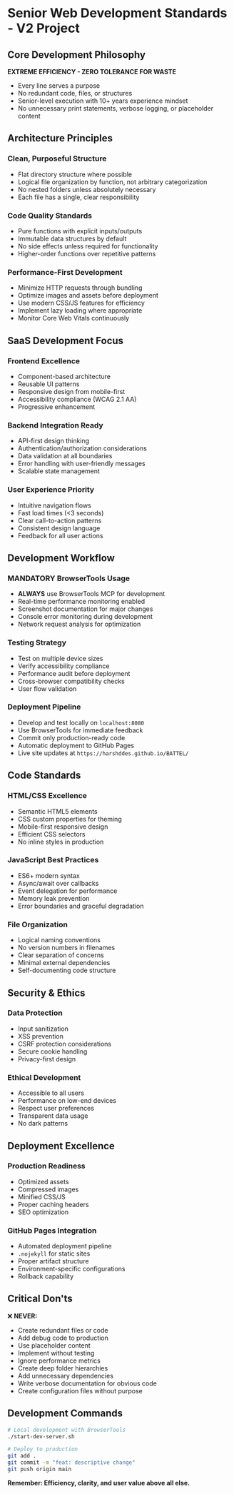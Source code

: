 # Senior Web Development Standards - V2 Project

## Core Development Philosophy

**EXTREME EFFICIENCY - ZERO TOLERANCE FOR WASTE**
- Every line serves a purpose
- No redundant code, files, or structures
- Senior-level execution with 10+ years experience mindset
- No unnecessary print statements, verbose logging, or placeholder content

## Architecture Principles

### Clean, Purposeful Structure
- Flat directory structure where possible
- Logical file organization by function, not arbitrary categorization
- No nested folders unless absolutely necessary
- Each file has a single, clear responsibility

### Code Quality Standards
- Pure functions with explicit inputs/outputs
- Immutable data structures by default
- No side effects unless required for functionality
- Higher-order functions over repetitive patterns

### Performance-First Development
- Minimize HTTP requests through bundling
- Optimize images and assets before deployment
- Use modern CSS/JS features for efficiency
- Implement lazy loading where appropriate
- Monitor Core Web Vitals continuously

## SaaS Development Focus

### Frontend Excellence
- Component-based architecture
- Reusable UI patterns
- Responsive design from mobile-first
- Accessibility compliance (WCAG 2.1 AA)
- Progressive enhancement

### Backend Integration Ready
- API-first design thinking
- Authentication/authorization considerations
- Data validation at all boundaries
- Error handling with user-friendly messages
- Scalable state management

### User Experience Priority
- Intuitive navigation flows
- Fast load times (<3 seconds)
- Clear call-to-action patterns
- Consistent design language
- Feedback for all user actions

## Development Workflow

### MANDATORY BrowserTools Usage
- **ALWAYS** use BrowserTools MCP for development
- Real-time performance monitoring enabled
- Screenshot documentation for major changes
- Console error monitoring during development
- Network request analysis for optimization

### Testing Strategy
- Test on multiple device sizes
- Verify accessibility compliance
- Performance audit before deployment
- Cross-browser compatibility checks
- User flow validation

### Deployment Pipeline
- Develop and test locally on `localhost:8080`
- Use BrowserTools for immediate feedback
- Commit only production-ready code
- Automatic deployment to GitHub Pages
- Live site updates at `https://harshddes.github.io/BATTEL/`

## Code Standards

### HTML/CSS Excellence
- Semantic HTML5 elements
- CSS custom properties for theming
- Mobile-first responsive design
- Efficient CSS selectors
- No inline styles in production

### JavaScript Best Practices
- ES6+ modern syntax
- Async/await over callbacks
- Event delegation for performance
- Memory leak prevention
- Error boundaries and graceful degradation

### File Organization
- Logical naming conventions
- No version numbers in filenames
- Clear separation of concerns
- Minimal external dependencies
- Self-documenting code structure

## Security & Ethics

### Data Protection
- Input sanitization
- XSS prevention
- CSRF protection considerations
- Secure cookie handling
- Privacy-first design

### Ethical Development
- Accessible to all users
- Performance on low-end devices
- Respect user preferences
- Transparent data usage
- No dark patterns

## Deployment Excellence

### Production Readiness
- Optimized assets
- Compressed images
- Minified CSS/JS
- Proper caching headers
- SEO optimization

### GitHub Pages Integration
- Automated deployment pipeline
- `.nojekyll` for static sites
- Proper artifact structure
- Environment-specific configurations
- Rollback capability

## Critical Don'ts

❌ **NEVER:**
- Create redundant files or code
- Add debug code to production
- Use placeholder content
- Implement without testing
- Ignore performance metrics
- Create deep folder hierarchies
- Add unnecessary dependencies
- Write verbose documentation for obvious code
- Create configuration files without purpose

## Development Commands

```bash
# Local development with BrowserTools
./start-dev-server.sh

# Deploy to production
git add .
git commit -m "feat: descriptive change"
git push origin main
```

**Remember: Efficiency, clarity, and user value above all else.** 
